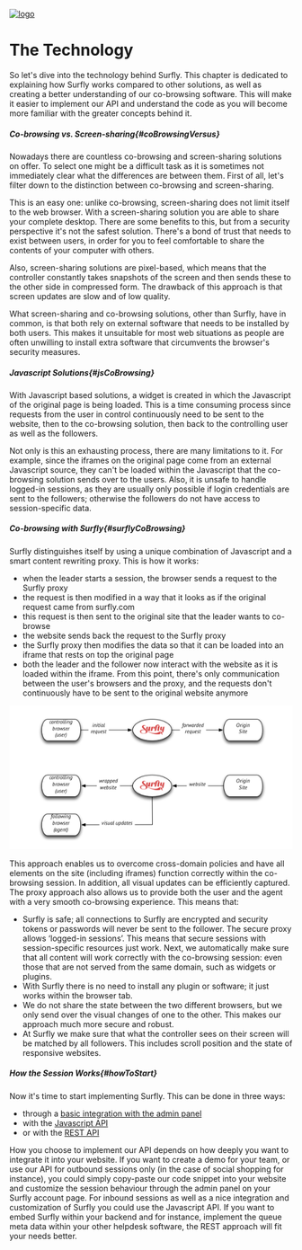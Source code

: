 <a href="https://www.surfly.com/">![logo](../images/logosmall.png)</a>

# The Technology

So let's dive into the technology behind Surfly. This chapter is dedicated to explaining how Surfly works compared to other solutions, as well as creating a better understanding of our co-browsing software. This will make it easier to implement our API and understand the code as you will become more familiar with the greater concepts behind it.

<a name="coBrowsingVersus"></a>
##### Co-browsing vs. Screen-sharing{#coBrowsingVersus}

Nowadays there are countless co-browsing and screen-sharing solutions on offer. To select one might be a difficult task as it is sometimes not immediately clear what the differences are between them. First of all, let's filter down to the distinction between co-browsing and screen-sharing.

This is an easy one: unlike co-browsing, screen-sharing does not limit itself to the web browser. With a screen-sharing solution you are able to share your complete desktop. There are some benefits to this, but from a security perspective it's not the safest solution. There's a bond of trust that needs to exist between users, in order for you to feel comfortable to share the contents of your computer with others.

Also, screen-sharing solutions are pixel-based, which means that the controller constantly takes snapshots of the screen and then sends these to the other side in compressed form. The drawback of this approach is that screen updates are slow and of low quality.

What screen-sharing and co-browsing solutions, other than Surfly, have in common, is that both rely on external software that needs to be installed by both users. This makes it unsuitable for most web situations as people are often unwilling to install extra software that circumvents the browser's security measures.

<a name="jsCoBrowsing"></a>
##### Javascript Solutions{#jsCoBrowsing}

With Javascript based solutions, a widget is created in which the Javascript of the original page is being loaded. This is a time consuming process since requests from the user in control continuously need to be sent to the website, then to the co-browsing solution, then back to the controlling user as well as the followers.

Not only is this an exhausting process, there are many limitations to it. For example, since the iframes on the original page come from an external Javascript source, they can't be loaded within the Javascript that the co-browsing solution sends over to the users. Also, it is unsafe to handle logged-in sessions, as they are usually only possible if login credentials are sent to the followers; otherwise the followers do not have access to session-specific data.

<a name="surflyCoBrowsing"></a>
##### Co-browsing with Surfly{#surflyCoBrowsing}

Surfly distinguishes itself by using a unique combination of Javascript and a smart content rewriting proxy. This is how it works:

* when the leader starts a session, the browser sends a request to the Surfly proxy
* the request is then modified in a way that it looks as if the original request came from surfly.com
* this request is then sent to the original site that the leader wants to co-browse
* the website sends back the request to the Surfly proxy
* the Surfly proxy then modifies the data so that it can be loaded into an iframe that rests on top the original page
* both the leader and the follower now interact with the website as it is loaded within the iframe. From this point, there's only communication between the user's browsers and the proxy, and the requests don't continuously have to be sent to the original website anymore

![surfly-scheme](../images/surfly-scheme.png)

This approach enables us to overcome cross-domain policies and have all elements on the site (including iframes) function correctly within the co-browsing session. In addition, all visual updates can be efficiently captured. The proxy approach also allows us to provide both the user and the agent with a very smooth co-browsing experience. This means that:

* Surfly is safe; all connections to Surfly are encrypted and security tokens or passwords will never be sent to the follower. The secure proxy allows ‘logged-in sessions’. This means that secure sessions with session-specific resources just work. Next, we automatically make sure that all content will work correctly with the co-browsing session: even those that are not served from the same domain, such as widgets or plugins.
* With Surfly there is no need to install any plugin or software; it just works within the browser tab.
* We do not share the state between the two different browsers, but we only send over the visual changes of one to the other. This makes our approach much more secure and robust.
* At Surfly we make sure that what the controller sees on their screen will be matched by all followers. This includes scroll position and the state of responsive websites.

<a name="howToStart"></a>
##### How the Session Works{#howToStart}

Now it's time to start implementing Surfly. This can be done in three ways:

* through a [basic integration with the admin panel](../integration.md)
* with the [Javascript API](../theSurflyTutorial.md)
* or with the [REST API](http://docs.surfly.apiary.io/)

How you choose to implement our API depends on how deeply you want to integrate it into your website. If you want to create a demo for your team, or use our API for outbound sessions only (in the case of social shopping for instance), you could simply copy-paste our code snippet into your website and customize the session behaviour through the admin panel on your Surfly account page. For inbound sessions as well as a nice integration and customization of Surfly you could use the Javascript API. If you want to embed Surfly within your backend and for instance, implement the queue meta data within your other helpdesk software, the REST approach will fit your needs better.




